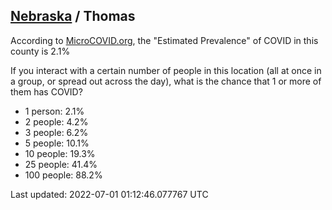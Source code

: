 
## [Nebraska](/united-states/nebraska) / Thomas

According to [MicroCOVID.org](http://microcovid.org),
the "Estimated Prevalence" of COVID in this county is 2.1%

If you interact with a certain number of people in this location
(all at once in a group, or spread out across the day), what is the chance that
1 or more of them has COVID?

- 1 person: 2.1%
- 2 people: 4.2%
- 3 people: 6.2%
- 5 people: 10.1%
- 10 people: 19.3%
- 25 people: 41.4%
- 100 people: 88.2%

Last updated: 2022-07-01 01:12:46.077767 UTC
